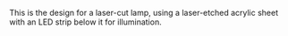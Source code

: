This is the design for a laser-cut lamp, using a laser-etched
acrylic sheet with an LED strip below it for illumination.
